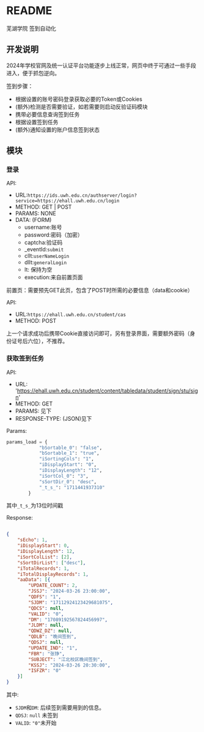 # README

芜湖学院 签到自动化

## 开发说明

2024年学校官网及统一认证平台功能逐步上线正常，网页中终于可通过一些手段进入，便于抓包逆向。

签到步骤：
- 根据设置的账号密码登录获取必要的Token或Cookies
- (额外)检测是否需要验证，如若需要则启动反验证码模块
- 携带必要信息查询签到任务
- 根据设置签到任务
- (额外)通知设置的账户信息签到状态

## 模块

### 登录

API:
- URL:`https://ids.uwh.edu.cn/authserver/login?service=https://ehall.uwh.edu.cn/login`
- METHOD: GET | POST
- PARAMS: NONE
- DATA: (FORM)
  - username:账号
  - password:密码（加密）
  - captcha:验证码
  - _eventId:`submit`
  - cllt:`userNameLogin`
  - dllt:`generalLogin`
  - lt: 保持为空
  - execution:来自前置页面

前置页：需要预先GET此页，包含了POST时所需的必要信息（data和cookie）

API:
- URL:`https://ehall.uwh.edu.cn/student/cas`
- METHOD: POST

上一个请求成功后携带Cookie直接访问即可，另有登录界面，需要额外密码（身份证号后六位），不推荐。

### 获取签到任务

API: 
- URL: 'https://ehall.uwh.edu.cn/student/content/tabledata/student/sign/stu/sign'
- METHOD: GET
- PARAMS: 见下
- RESPONSE-TYPE: (JSON)见下

Params:
```python
params_load = {
            "bSortable_0": "false",
            "bSortable_1": "true",
            "iSortingCols": "1",
            "iDisplayStart": "0",
            "iDisplayLength": "12",
            "iSortCol_0": "3",
            "sSortDir_0": "desc",
            "_t_s_": "1711441937310"
        }
```
其中`_t_s_`为13位时间戳

Response:
```json

{
	"sEcho": 1,
	"iDisplayStart": 0,
	"iDisplayLength": 12,
	"iSortColList": [2],
	"sSortDirList": ["desc"],
	"iTotalRecords": 1,
	"iTotalDisplayRecords": 1,
	"aaData": [{
		"UPDATE_COUNT": 2,
		"JSSJ": "2024-03-26 23:00:00",
		"QDFS": "1",
		"SJDM": "17112924123429681075",
		"QDCS": null,
		"VALID": "0",
		"DM": "17089192567824456997",
		"JLDM": null,
		"QDWZ_DZ": null,
		"QDLB": "晚间签到",
		"QDSJ": null,
		"UPDATE_IND": "1",
		"FBR": "张铮",
		"SUBJECT": "江北校区晚间签到",
		"KSSJ": "2024-03-26 20:30:00",
		"ISFZR": "0"
	}]
}

```

其中:
- `SJDM`和`DM`: 后续签到需要用到的信息。
- `QDSJ`: `null` 未签到
- `VALID`: `"0"`未开始









